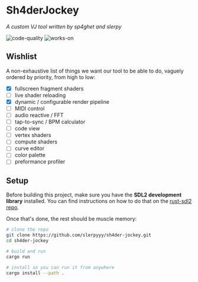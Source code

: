 # Sh4derJockey
*A custom VJ tool written by sp4ghet and slerpy*

![code-quality](https://img.shields.io/badge/code%20quality-jank-red)
![works-on](https://img.shields.io/badge/works%20on-my%20mashine%E2%84%A2-orange)

## Wishlist

A non-exhaustive list of things we want our tool to be able to do, vaguely ordered by priority, from high to low:

- [x] fullscreen fragment shaders
- [ ] live shader reloading
- [x] dynamic / configurable render pipeline
- [ ] MIDI control
- [ ] audio reactive / FFT
- [ ] tap-to-sync / BPM calculator
- [ ] code view
- [ ] vertex shaders
- [ ] compute shaders
- [ ] curve editor
- [ ] color palette
- [ ] preformance profiler

## Setup

Before building this project, make sure you have the **SDL2 development library** installed. You can find instructions on how to do that on the [rust-sdl2 repo](https://github.com/Rust-SDL2/rust-sdl2#requirements).

Once that's done, the rest should be muscle memory:
```sh
# clone the repo
git clone https://github.com/slerpyyy/sh4der-jockey.git
cd sh4der-jockey

# build and run
cargo run

# install so you can run it from anywhere
cargo install --path .
```
